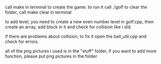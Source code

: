 call make in terminal to create the game.
to run it call ./golf
to clear the folder, call make clear in terminal

to add level, you need to create a new even number level in golf.cpp, then create an array, add block in it and check for collision like i did.

if there are problems about collision, to fix it open the ball_util.cpp and check for errors.

all of the png pictures i used is in the "stuff" folder, if you want to add more function, please put png pictures in the folder.

